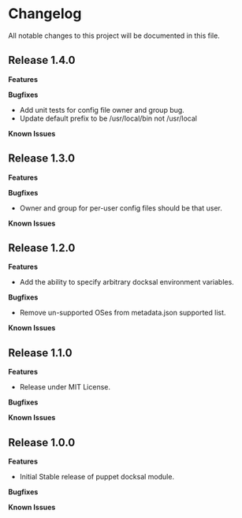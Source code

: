 # Changelog

All notable changes to this project will be documented in this file.

## Release 1.4.0

**Features**

**Bugfixes**

- Add unit tests for config file owner and group bug.
- Update default prefix to be /usr/local/bin not /usr/local

**Known Issues**

## Release 1.3.0

**Features**

**Bugfixes**

- Owner and group for per-user config files should be that user.

**Known Issues**

## Release 1.2.0

**Features**

- Add the ability to specify arbitrary docksal environment variables.

**Bugfixes**

- Remove un-supported OSes from metadata.json supported list.

**Known Issues**

## Release 1.1.0

**Features**

- Release under MIT License.

**Bugfixes**

**Known Issues**

## Release 1.0.0

**Features**

- Initial Stable release of puppet docksal module.

**Bugfixes**

**Known Issues**
